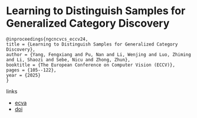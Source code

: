 # Learning to Distinguish Samples for Generalized Category Discovery

```
@inproceedings{ngcncvcs_eccv24,
title = {Learning to Distinguish Samples for Generalized Category Discovery},
author = {Yang, Fengxiang and Pu, Nan and Li, Wenjing and Luo, Zhiming and Li, Shaozi and Sebe, Nicu and Zhong, Zhun},
booktitle = {The European Conference on Computer Vision (ECCV)},
pages = {105--122},
year = {2025}
}
```

links
- [ecva](https://www.ecva.net/papers/eccv_2024/papers_ECCV/html/8177_ECCV_2024_paper.php)
- [doi](https://link.springer.com/chapter/10.1007/978-3-031-73650-6_7)
